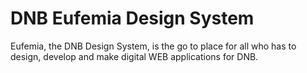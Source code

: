 # DNB Eufemia Design System

Eufemia, the DNB Design System, is the go to place for all who has to design, develop and make digital WEB applications for DNB.

